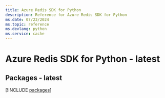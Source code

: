 ```yaml
---
title: Azure Redis SDK for Python
description: Reference for Azure Redis SDK for Python
ms.date: 07/23/2024
ms.topic: reference
ms.devlang: python
ms.service: cache
---
```

# Azure Redis SDK for Python - latest
## Packages - latest
[!INCLUDE [packages](redis-index.md)]